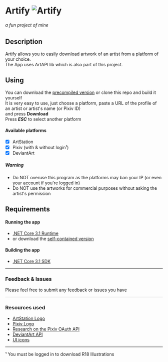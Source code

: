 # Artify ![Artify](https://raw.githubusercontent.com/sentouki/Artify/master/Artify/assets/icons/artify.png)
###### a fun project of mine
## Description
Artify allows you to easily download artwork of an artist from a platform of your choice.  
The App uses ArtAPI lib which is also part of this project.

## Using
You can download the [precompiled version](https://github.com/sentouki/Artify/releases) or clone this repo and build it yourself  
It is very easy to use, just choose a platform, paste a URL of the profile of an artist or artist's name (or Pixiv ID)  
and press **Download**    
Press ***ESC*** to select another platform

#### Available platforms
- [x] ArtStation
- [x] Pixiv (with & without login¹)
- [x] DeviantArt

##### Warning  
- Do NOT overuse this program as the platforms may ban your IP (or even your account if you're logged in)
- Do NOT use the artworks for commercial purposes without asking the artist's permission

## Requirements

#### Running the app
- [.NET Core 3.1 Runtime](https://dotnet.microsoft.com/download/visual-studio-sdks)
- or download the [self-contained version](https://github.com/sentouki/Artify/releases/download/v1.3.0/Artify.selfcontained.zip)

#### Building the app
- [.NET Core 3.1 SDK](https://dotnet.microsoft.com/download/visual-studio-sdks)
-------------------
### Feedback & Issues
Please feel free to submit any feedback or issues you have  

-------------------
### Resources used
- [ArtStation Logo](https://www.artstation.com/about/logo)
- [Pixiv Logo](https://commons.wikimedia.org/wiki/File:Pixiv_Icon.svg)
- [Research on the Pixiv OAuth API](https://github.com/azuline/pixiv-api)
- [DeviantArt API](https://www.deviantart.com/developers/http/v1/20200519)
- [UI icons](https://material.io/resources/icons/)
-------------------

¹ You must be logged in to download R18 Illustrations
